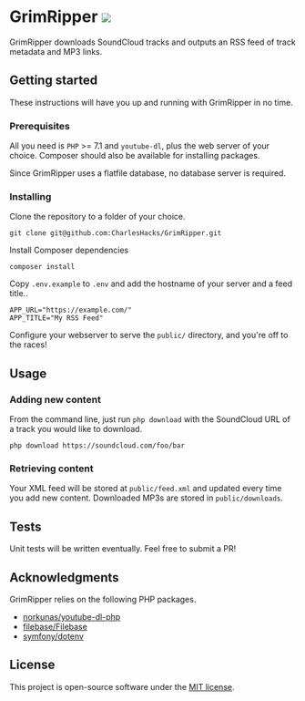 # GrimRipper ![](https://img.shields.io/github/license/charleshacks/grimripper.svg)

GrimRipper downloads SoundCloud tracks and outputs an RSS feed of track metadata and MP3 links.

## Getting started

These instructions will have you up and running with GrimRipper in no time.

### Prerequisites

All you need is `PHP` >= 7.1 and `youtube-dl`, plus the web server of your choice. Composer should also be available for installing packages.

Since GrimRipper uses a flatfile database, no database server is required.

### Installing

Clone the repository to a folder of your choice.

```
git clone git@github.com:CharlesHacks/GrimRipper.git
```

Install Composer dependencies

```
composer install
```

Copy `.env.example` to `.env` and add the hostname of your server and a feed title..

```
APP_URL="https://example.com/"
APP_TITLE="My RSS Feed"
```

Configure your webserver to serve the `public/` directory, and you're off to the races!

## Usage

### Adding new content

From the command line, just run `php download` with the SoundCloud URL of a track you would like to download.

```
php download https://soundcloud.com/foo/bar
```

### Retrieving content

Your XML feed will be stored at `public/feed.xml` and updated every time you add new content. Downloaded MP3s are stored in `public/downloads`.

## Tests

Unit tests will be written eventually. Feel free to submit a PR!

## Acknowledgments

GrimRipper relies on the following PHP packages.

* [norkunas/youtube-dl-php](https://github.com/norkunas/youtube-dl-php)
* [filebase/Filebase](https://github.com/filebase/Filebase)
* [symfony/dotenv](https://github.com/symfony/dotenv)

## License

This project is open-source software under the [MIT license](LICENSE.md).